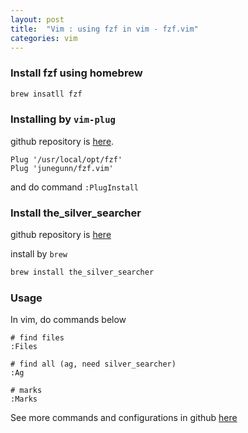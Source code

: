 ```yaml
---
layout: post
title:  "Vim : using fzf in vim - fzf.vim"
categories: vim
---
```





### Install fzf using homebrew

```bash
brew insatll fzf
```

### Installing by `vim-plug`

github repository is [here](https://github.com/junegunn/fzf.vim).

```
Plug '/usr/local/opt/fzf'
Plug 'junegunn/fzf.vim'
```

and do command `:PlugInstall`


### Install the_silver_searcher

github repository is [here](https://github.com/ggreer/the_silver_searcher)

install by `brew`

```bash
brew install the_silver_searcher
```


### Usage

In vim, do commands below


```
# find files
:Files

# find all (ag, need silver_searcher)
:Ag

# marks
:Marks
```


See more commands and configurations in github [here](https://github.com/junegunn/fzf.vim)
